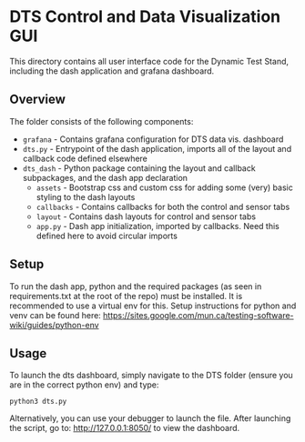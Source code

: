 # DTS Control and Data Visualization GUI
This directory contains all user interface code for the Dynamic Test Stand, including the dash application and grafana dashboard.

## Overview
The folder consists of the following components:
* `grafana` - Contains grafana configuration for DTS data vis. dashboard
* `dts.py` - Entrypoint of the dash application, imports all of the layout and callback code defined elsewhere
* `dts_dash` - Python package containing the layout and callback subpackages, and the dash app declaration
    * `assets` - Bootstrap css and custom css for adding some (very) basic styling to the dash layouts
    * `callbacks` - Contains callbacks for both the control and sensor tabs
    * `layout` - Contains dash layouts for control and sensor tabs
    * `app.py` - Dash app initialization, imported by callbacks. Need this defined here to avoid circular imports

## Setup
To run the dash app, python and the required packages (as seen in requirements.txt at the root of the repo) must be installed.
It is recommended to use a virtual env for this. Setup instructions for python and venv can be found here: <https://sites.google.com/mun.ca/testing-software-wiki/guides/python-env>


## Usage
To launch the dts dashboard, simply navigate to the DTS folder (ensure you are in the correct python env) and type:
```
python3 dts.py 
```
Alternatively, you can use your debugger to launch the file. After launching the script, go to: <http://127.0.0.1:8050/> to view the dashboard.


